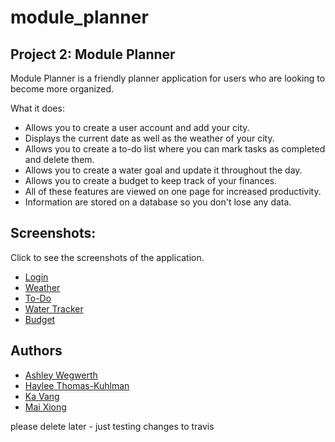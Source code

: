 # module_planner

## Project 2: Module Planner

Module Planner is a friendly planner application for users who are looking to become more organized.

What it does:
- Allows you to create a user account and add your city.
- Displays the current date as well as the weather of your city.
- Allows you to create a to-do list where you can mark tasks as completed and delete them.
- Allows you to create a water goal and update it throughout the day.
- Allows you to create a budget to keep track of your finances.
- All of these features are viewed on one page for increased productivity.
- Information are stored on a database so you don't lose any data.

## Screenshots:

Click to see the screenshots of the application.

- <a href="public/assets/images/screenshot_login.png">Login</a>
- <a href="public/assets/images/screenshot_weather.png">Weather</a>
- <a href="public/assets/images/todo.png">To-Do</a>
- <a href="public/assets/images/water.png">Water Tracker</a>
- <a href="public/assets/images/screenshot_budget.png">Budget</a>

## Authors
- [Ashley Wegwerth](https://github.com/Ashleyw27)
- [Haylee Thomas-Kuhlman](https://github.com/haylee430)
- [Ka Vang](https://github.com/ka-vang)
- [Mai Xiong](https://github.com/maixiong29)


please delete later - just testing changes to travis